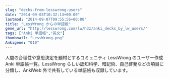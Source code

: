 ```yaml
---
slug: "decks-from-lesswrong-users"
date: "2014-09-03T10:32:13+00:00"
lastmod: "2014-09-07T09:55:56+00:00"
title: "LessWrong からの単語帳"
gene_url: "http://lesswrong.com/lw/h3z/anki_decks_by_lw_users/"
tags: ["Anki 単語帳","英文"]
thumbnail: "LessWrong.png"
Ankigene: "010"
---
```

人間の合理性や意思決定を題材とするコミュニティ LessWrong のユーザー作成 Anki 単語帳一覧。LessWrong らしい認知科学、暗記術、自己啓発などの項目に分類し、AnkiWeb 外で共有している単語帳も収録しています。

